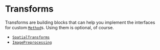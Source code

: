 # Transforms

Transforms are building blocks that can help you implement the interfaces for custom [`Method`](#)s. Using them is optional, of course.

- [`SpatialTransforms`](#)
- [`ImagePreprocessing`](#)
